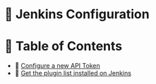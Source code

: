 # :wrench: Jenkins Configuration

# :bookmark_tabs: Table of Contents
- :link: [Configure a new API Token](jenkins_configure_api_token.md)
- :link: [Get the plugin list installed on Jenkins](jenkins_get_installed_plugins.md)

